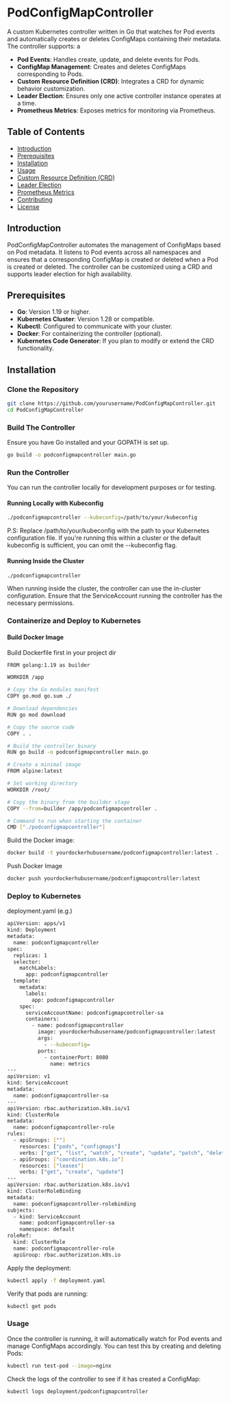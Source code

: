 # PodConfigMapController

A custom Kubernetes controller written in Go that watches for Pod events and automatically creates or deletes ConfigMaps containing their metadata. The controller supports: a

- **Pod Events**: Handles create, update, and delete events for Pods.
- **ConfigMap Management**: Creates and deletes ConfigMaps corresponding to Pods.
- **Custom Resource Definition (CRD)**: Integrates a CRD for dynamic behavior customization.
- **Leader Election**: Ensures only one active controller instance operates at a time.
- **Prometheus Metrics**: Exposes metrics for monitoring via Prometheus.

## Table of Contents

- [Introduction](#introduction)
- [Prerequisites](#prerequisites)
- [Installation](#installation)
- [Usage](#usage)
- [Custom Resource Definition (CRD)](#custom-resource-definition-crd)
- [Leader Election](#leader-election)
- [Prometheus Metrics](#prometheus-metrics)
- [Contributing](#contributing)
- [License](#license)

## Introduction

PodConfigMapController automates the management of ConfigMaps based on Pod metadata. It listens to Pod events across all namespaces and ensures that a corresponding ConfigMap is created or deleted when a Pod is created or deleted. The controller can be customized using a CRD and supports leader election for high availability.

## Prerequisites

- **Go**: Version 1.19 or higher.
- **Kubernetes Cluster**: Version 1.28 or compatible.
- **Kubectl**: Configured to communicate with your cluster.
- **Docker**: For containerizing the controller (optional).
- **Kubernetes Code Generator**: If you plan to modify or extend the CRD functionality.

## Installation

### Clone the Repository

```bash
git clone https://github.com/yourusername/PodConfigMapController.git
cd PodConfigMapController
```

### Build The Controller
Ensure you have Go installed and your GOPATH is set up.
```bash
go build -o podconfigmapcontroller main.go
```

### Run the Controller
You can run the controller locally for development purposes or for testing.

#### Running Locally with Kubeconfig
```bash
./podconfigmapcontroller --kubeconfig=/path/to/your/kubeconfig
```
P.S: Replace /path/to/your/kubeconfig with the path to your Kubernetes configuration file. If you're running this within a cluster or the default kubeconfig is sufficient, you can omit the --kubeconfig flag.

#### Running Inside the Cluster
```bash
./podconfigmapcontroller
```
When running inside the cluster, the controller can use the in-cluster configuration. Ensure that the ServiceAccount running the controller has the necessary permissions.

### Containerize and Deploy to Kubernetes
#### Build Docker Image
Build Dockerfile first in your project dir
```bash
FROM golang:1.19 as builder

WORKDIR /app

# Copy the Go modules manifest
COPY go.mod go.sum ./

# Download dependencies
RUN go mod download

# Copy the source code
COPY . .

# Build the controller binary
RUN go build -o podconfigmapcontroller main.go

# Create a minimal image
FROM alpine:latest

# Set working directory
WORKDIR /root/

# Copy the binary from the builder stage
COPY --from=builder /app/podconfigmapcontroller .

# Command to run when starting the container
CMD ["./podconfigmapcontroller"]
```
Build the Docker image:
```bash
docker build -t yourdockerhubusername/podconfigmapcontroller:latest .
```
Push Docker Image
```bash
docker push yourdockerhubusername/podconfigmapcontroller:latest
```

### Deploy to Kubernetes
deployment.yaml (e.g.)
```bash
apiVersion: apps/v1
kind: Deployment
metadata:
  name: podconfigmapcontroller
spec:
  replicas: 1
  selector:
    matchLabels:
      app: podconfigmapcontroller
  template:
    metadata:
      labels:
        app: podconfigmapcontroller
    spec:
      serviceAccountName: podconfigmapcontroller-sa
      containers:
        - name: podconfigmapcontroller
          image: yourdockerhubusername/podconfigmapcontroller:latest
          args:
            - --kubeconfig=
          ports:
            - containerPort: 8080
              name: metrics
---
apiVersion: v1
kind: ServiceAccount
metadata:
  name: podconfigmapcontroller-sa
---
apiVersion: rbac.authorization.k8s.io/v1
kind: ClusterRole
metadata:
  name: podconfigmapcontroller-role
rules:
  - apiGroups: [""]
    resources: ["pods", "configmaps"]
    verbs: ["get", "list", "watch", "create", "update", "patch", "delete"]
  - apiGroups: ["coordination.k8s.io"]
    resources: ["leases"]
    verbs: ["get", "create", "update"]
---
apiVersion: rbac.authorization.k8s.io/v1
kind: ClusterRoleBinding
metadata:
  name: podconfigmapcontroller-rolebinding
subjects:
  - kind: ServiceAccount
    name: podconfigmapcontroller-sa
    namespace: default
roleRef:
  kind: ClusterRole
  name: podconfigmapcontroller-role
  apiGroup: rbac.authorization.k8s.io
```
Apply the deployment:
```bash
kubectl apply -f deployment.yaml
```
Verify that pods are running:
```bash
kubectl get pods
```

### Usage
Once the controller is running, it will automatically watch for Pod events and manage ConfigMaps accordingly. You can test this by creating and deleting Pods:
```bash
kubectl run test-pod --image=nginx
```
Check the logs of the controller to see if it has created a ConfigMap:
```bash
kubectl logs deployment/podconfigmapcontroller
```
